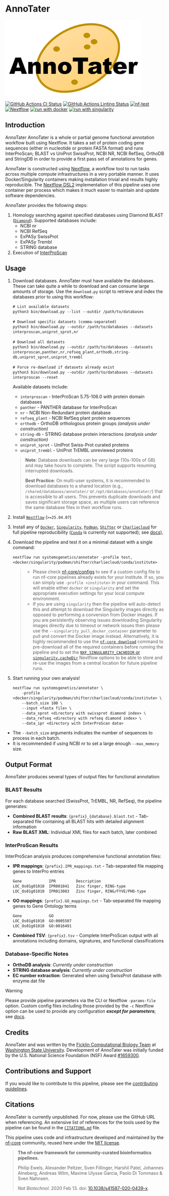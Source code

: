 # AnnoTater

![AnnoTater Logo](https://raw.githubusercontent.com/SystemsGenetics/AnnoTater/refs/heads/master/docs/images/AnnoTater-Logo.png)


[![GitHub Actions CI Status](https://github.com/systemsgenetics/annotater/actions/workflows/ci.yml/badge.svg)](https://github.com/systemsgenetics/annotater/actions/workflows/ci.yml)
[![GitHub Actions Linting Status](https://github.com/systemsgenetics/annotater/actions/workflows/linting.yml/badge.svg)](https://github.com/systemsgenetics/annotater/actions/workflows/linting.yml)
[![nf-test](https://img.shields.io/badge/unit_tests-nf--test-337ab7.svg)](https://www.nf-test.com)
[![Nextflow](https://img.shields.io/badge/nextflow%20DSL2-%E2%89%A524.04.2-23aa62.svg)](https://www.nextflow.io/)
[![run with docker](https://img.shields.io/badge/run%20with-docker-0db7ed?labelColor=000000&logo=docker)](https://www.docker.com/)
[![run with singularity](https://img.shields.io/badge/run%20with-singularity-1d355c.svg?labelColor=000000)](https://sylabs.io/docs/)
<!-- [![Launch on Seqera Platform](https://img.shields.io/badge/Launch%20%F0%9F%9A%80-Seqera%20Platform-%234256e7)](https://cloud.seqera.io/launch?pipeline=https://github.com/systemsgenetics/annotater) -->
<!--[![Cite with Zenodo](http://img.shields.io/badge/DOI-10.5281/zenodo.XXXXXXX-1073c8?labelColor=000000)](https://doi.org/10.5281/zenodo.XXXXXXX) -->
<!-- [![run with conda](http://img.shields.io/badge/run%20with-conda-3EB049?labelColor=000000&logo=anaconda)](https://docs.conda.io/en/latest/) -->


## Introduction

AnnoTater AnnoTater is a whole or partial genome functional annotation workflow built using Nextflow. It takes a set of protein coding gene sequences (either in nucleotide or protein FASTA format) and runs InterProScan; BLAST vs UniProt SwissProt, NCBI NR, NCBI RefSeq, OrthoDB and StringDB in order to provide a first pass set of annotations for genes.

AnnoTater is constructed using [Nextflow](https://www.nextflow.io), a workflow tool to run tasks across multiple compute infrastructures in a very portable manner. It uses Docker/Singularity containers making installation trivial and results highly reproducible. The [Nextflow DSL2](https://www.nextflow.io/docs/latest/dsl2.html) implementation of this pipeline uses one container per process which makes it much easier to maintain and update software dependencies.


<!-- Include a figure that guides the user through the major workflow steps. Many nf-core
     workflows use the "tube map" design for that. See https://nf-co.re/docs/contributing/design_guidelines#examples for examples.   -->

AnnoTater provides the following steps:

1. Homology searching against specified databases using Diamond BLAST ([`Diamond`](https://github.com/bbuchfink/diamond)). Supported databases include:
   - NCBI nr
   - NCBI RefSeq
   - ExPASy SwissProt
   - ExPASy Trembl
   - STRING database
2. Execution of [InterProScan](https://interproscan-docs.readthedocs.io/en/latest/)

## Usage

1. Download databases. AnnoTater must have available the databases. These can take quite a while to download and can consume large amounts of storage. Use the `download.py` script to retrieve and index the databases prior to using this workflow:

   ```console
   # List available datasets
   python3 bin/download.py --list --outdir /path/to/databases

   # Download specific datasets (comma-separated)
   python3 bin/download.py --outdir /path/to/databases --datasets interproscan,uniprot_sprot,nr

   # Download all datasets
   python3 bin/download.py --outdir /path/to/databases --datasets interproscan,panther,nr,refseq_plant,orthodb,string-db,uniprot_sprot,uniprot_trembl

   # Force re-download if datasets already exist
   python3 bin/download.py --outdir /path/to/databases --datasets interproscan --reset
   ```

   Available datasets include:
   - `interproscan` - InterProScan 5.75-106.0 with protein domain databases
   - `panther` - PANTHER database for InterProScan
   - `nr` - NCBI Non-Redundant protein database
   - `refseq_plant` - NCBI RefSeq plant protein sequences
   - `orthodb` - OrthoDB orthologous protein groups *(analysis under construction)*
   - `string-db` - STRING database protein interactions *(analysis under construction)*
   - `uniprot_sprot` - UniProt Swiss-Prot curated proteins
   - `uniprot_trembl` - UniProt TrEMBL unreviewed proteins

   > **Note**: Database downloads can be very large (10s-100s of GB) and may take hours to complete. The script supports resuming interrupted downloads.
   >
   > **Best Practice**: On multi-user systems, it is recommended to download databases to a shared location (e.g., `/shared/databases/annotater/` or `/opt/databases/annotater/`) that is accessible to all users. This prevents duplicate downloads and saves significant storage space, as multiple users can reference the same database files in their workflow runs.

1. Install [`Nextflow`](https://www.nextflow.io/docs/latest/getstarted.html#installation) (`>=25.04.07`)

1. Install any of [`Docker`](https://docs.docker.com/engine/installation/), [`Singularity`](https://www.sylabs.io/guides/3.0/user-guide/), [`Podman`](https://podman.io/), [`Shifter`](https://nersc.gitlab.io/development/shifter/how-to-use/) or [`Charliecloud`](https://hpc.github.io/charliecloud/) for full pipeline reproducibility ([`Conda`](https://conda.io/miniconda.html) is currently not supported); see [docs](https://nf-co.re/usage/configuration#basic-configuration-profiles)),

1. Download the pipeline and test it on a minimal dataset with a single command:

   ```console
   nextflow run systemsgenetics/annotater -profile test,<docker/singularity/podman/shifter/charliecloud/conda/institute>
   ```

   > - Please check [nf-core/configs](https://github.com/nf-core/configs#documentation) to see if a custom config file to run nf-core pipelines already exists for your Institute. If so, you can simply use `-profile <institute>` in your command. This will enable either `docker` or `singularity` and set the appropriate execution settings for your local compute environment.
   > - If you are using `singularity` then the pipeline will auto-detect this and attempt to download the Singularity images directly as opposed to performing a conversion from Docker images. If you are persistently observing issues downloading Singularity images directly due to timeout or network issues then please use the `--singularity_pull_docker_container` parameter to pull and convert the Docker image instead. Alternatively, it is highly recommended to use the [`nf-core download`](https://nf-co.re/tools/#downloading-pipelines-for-offline-use) command to pre-download all of the required containers before running the pipeline and to set the [`NXF_SINGULARITY_CACHEDIR` or `singularity.cacheDir`](https://www.nextflow.io/docs/latest/singularity.html?#singularity-docker-hub) Nextflow options to be able to store and re-use the images from a central location for future pipeline runs.

1. Start running your own analysis!

   ```console
   nextflow run systemsgenetics/annotater \
       -profile <docker/singularity/podman/shifter/charliecloud/conda/institute> \
       --batch_size 100 \
       --input <fasta file> \
       --data_sprot <directory with swissprot diamond index> \
       --data_refseq <directory with refseq diamond index> \
       --data_ipr <directory with InterProScan data>

   ```

- The `--batch_size` arguments indicates the number of sequences to process in each batch.
- It is recommended if using NCBI nr to set a large enough `--max_memory` size.

## Output Format

AnnoTater produces several types of output files for functional annotation:

### BLAST Results
For each database searched (SwissProt, TrEMBL, NR, RefSeq), the pipeline generates:
- **Combined BLAST results**: `{prefix}_{database}.blast.txt` - Tab-separated file containing all BLAST hits with detailed alignment information
- **Raw BLAST XML**: Individual XML files for each batch, later combined

### InterProScan Results
InterProScan analysis produces comprehensive functional annotation files:
- **IPR mappings**: `{prefix}.IPR_mappings.txt` - Tab-separated file mapping genes to InterPro entries
  ```
  Gene            IPR         Description
  LOC_Os01g01010  IPR001841   Zinc finger, RING-type
  LOC_Os01g01010  IPR013083   Zinc finger, RING/FYVE/PHD-type
  ```

- **GO mappings**: `{prefix}.GO_mappings.txt` - Tab-separated file mapping genes to Gene Ontology terms
  ```
  Gene            GO
  LOC_Os01g01010  GO:0005507
  LOC_Os01g01010  GO:0016491
  ```

- **Combined TSV**: `{prefix}.tsv` - Complete InterProScan output with all annotations including domains, signatures, and functional classifications

### Database-Specific Notes
- **OrthoDB analysis**: *Currently under construction*
- **STRING database analysis**: *Currently under construction*
- **EC number extraction**: Generated when using SwissProt database with enzyme.dat file


> [!WARNING]
> Please provide pipeline parameters via the CLI or Nextflow `-params-file` option. Custom config files including those provided by the `-c` Nextflow option can be used to provide any configuration _**except for parameters**_; see [docs](https://nf-co.re/docs/usage/getting_started/configuration#custom-configuration-files).

## Credits

AnnoTater and was written by the [Ficklin Computational Biology Team](http://ficklinlab.cahnrs.wsu.edu/) at [Washington State University](http://www.wsu.edu). Development of AnnoTater was initially funded by the U.S. National Science Foundation (NSF) Award [#1659300](https://www.nsf.gov/awardsearch/showAward?AWD_ID=1659300&HistoricalAwards=false).


## Contributions and Support

If you would like to contribute to this pipeline, please see the [contributing guidelines](.github/CONTRIBUTING.md).

## Citations

AnnoTater is currently unpublished. For now, please use the GitHub URL when referencing. An extensive list of references for the tools used by the pipeline can be found in the [`CITATIONS.md`](CITATIONS.md) file.

This pipeline uses code and infrastructure developed and maintained by the [nf-core](https://nf-co.re) community, reused here under the [MIT license](https://github.com/nf-core/tools/blob/main/LICENSE).

> **The nf-core framework for community-curated bioinformatics pipelines.**
>
> Philip Ewels, Alexander Peltzer, Sven Fillinger, Harshil Patel, Johannes Alneberg, Andreas Wilm, Maxime Ulysse Garcia, Paolo Di Tommaso & Sven Nahnsen.
>
> _Nat Biotechnol._ 2020 Feb 13. doi: [10.1038/s41587-020-0439-x](https://dx.doi.org/10.1038/s41587-020-0439-x).
